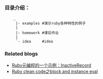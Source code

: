 
### 目录介绍：

        _
         |- examples #演示ruby各种特性的例子
         |
         |- homework #课后作业
         |
         `- idea     #idea

### Related blogs

- [Ruby元编程的一个示例：InactiveRecord](http://icodeit.org/2013/12/meta-programming-in-ruby/)
- [Ruby clean code之block and instance eval](http://nicholasren.github.io/2013/12/09/ruby-clean-code-with-block-and-instance-eval.html)
